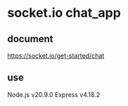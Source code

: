 # socket.io chat_app
## document
https://socket.io/get-started/chat

## use
Node.js v20.9.0
Express v4.18.2
